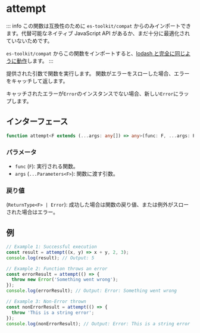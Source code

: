 # attempt

::: info
この関数は互換性のために `es-toolkit/compat` からのみインポートできます。代替可能なネイティブ JavaScript API があるか、まだ十分に最適化されていないためです。

`es-toolkit/compat` からこの関数をインポートすると、[lodash と完全に同じように動作](../../../compatibility.md)します。
:::

提供された引数で関数を実行します。
関数がエラーをスローした場合、エラーをキャッチして返します。

キャッチされたエラーが`Error`のインスタンスでない場合、新しい`Error`にラップします。

## インターフェース

```typescript
function attempt<F extends (...args: any[]) => any>(func: F, ...args: Parameters<F>): ReturnType<F> | Error;
```

### パラメータ

- `func` (`F`): 実行される関数。
- `args` (`...Parameters<F>`): 関数に渡す引数。

### 戻り値

(`ReturnType<F> | Error`): 成功した場合は関数の戻り値、または例外がスローされた場合はエラー。

## 例

```typescript
// Example 1: Successful execution
const result = attempt((x, y) => x + y, 2, 3);
console.log(result); // Output: 5

// Example 2: Function throws an error
const errorResult = attempt(() => {
  throw new Error('Something went wrong');
});
console.log(errorResult); // Output: Error: Something went wrong

// Example 3: Non-Error thrown
const nonErrorResult = attempt(() => {
  throw 'This is a string error';
});
console.log(nonErrorResult); // Output: Error: This is a string error
```
